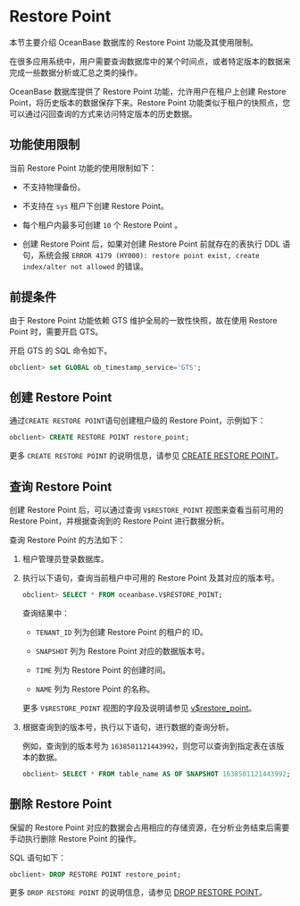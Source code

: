 # Restore Point

本节主要介绍 OceanBase 数据库的 Restore Point 功能及其使用限制。

在很多应用系统中，用户需要查询数据库中的某个时间点，或者特定版本的数据来完成一些数据分析或汇总之类的操作。

OceanBase 数据库提供了 Restore Point 功能，允许用户在租户上创建 Restore Point，将历史版本的数据保存下来。Restore Point 功能类似于租户的快照点，您可以通过闪回查询的方式来访问特定版本的历史数据。

## 功能使用限制

当前 Restore Point 功能的使用限制如下：

* 不支持物理备份。

* 不支持在 `sys` 租户下创建 Restore Point。

* 每个租户内最多可创建 `10` 个 Restore Point 。

* 创建 Restore Point 后，如果对创建 Restore Point 前就存在的表执行 DDL 语句，系统会报 `ERROR 4179 (HY000): restore point exist, create index/alter not allowed` 的错误。

## 前提条件

由于 Restore Point 功能依赖 GTS 维护全局的一致性快照，故在使用 Restore Point 时，需要开启 GTS。

开启 GTS 的 SQL 命令如下。

```sql
obclient> set GLOBAL ob_timestamp_service='GTS';
```

## 创建 Restore Point

通过` CREATE RESTORE POINT `语句创建租户级的 Restore Point，示例如下：

```sql
obclient> CREATE RESTORE POINT restore_point;
```

更多 `CREATE RESTORE POINT` 的说明信息，请参见 [CREATE RESTORE POINT](../../../10.sql-reference/5.sql-statements/18.create-restore-point.md)。

## 查询 Restore Point

创建 Restore Point 后，可以通过查询 `V$RESTORE_POINT` 视图来查看当前可用的 Restore Point，并根据查询到的 Restore Point 进行数据分析。

查询 Restore Point 的方法如下：

1. 租户管理员登录数据库。

2. 执行以下语句，查询当前租户中可用的 Restore Point 及其对应的版本号。

   ```sql
   obclient> SELECT * FROM oceanbase.V$RESTORE_POINT;
   ```

   查询结果中：

   * `TENANT_ID` 列为创建 Restore Point 的租户的 ID。

   * `SNAPSHOT` 列为 Restore Point 对应的数据版本号。

   * `TIME` 列为 Restore Point 的创建时间。

   * `NAME` 列为 Restore Point 的名称。

   更多 `V$RESTORE_POINT` 视图的字段及说明请参见 [v$restore_point](../../../12.reference-guide/1.system-views/2.performance-views/85.v-restore_point.md)。

3. 根据查询到的版本号，执行以下语句，进行数据的查询分析。

   例如，查询到的版本号为 `1638501121443992`，则您可以查询到指定表在该版本的数据。

   ```sql
   obclient> SELECT * FROM table_name AS OF SNAPSHOT 1638501121443992;
   ```

## 删除 Restore Point

保留的 Restore Point 对应的数据会占用相应的存储资源，在分析业务结束后需要手动执行删除 Restore Point 的操作。

SQL 语句如下：

```sql
obclient> DROP RESTORE POINT restore_point;
```

更多 `DROP RESTORE POINT` 的说明信息，请参见 [DROP RESTORE POINT](../../../10.sql-reference/5.sql-statements/32.drop-restore-point.md)。
